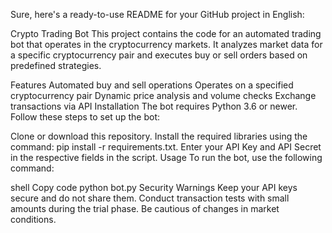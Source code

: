 
Sure, here's a ready-to-use README for your GitHub project in English:

Crypto Trading Bot
This project contains the code for an automated trading bot that operates in the cryptocurrency markets. It analyzes market data for a specific cryptocurrency pair and executes buy or sell orders based on predefined strategies.

Features
Automated buy and sell operations
Operates on a specified cryptocurrency pair
Dynamic price analysis and volume checks
Exchange transactions via API
Installation
The bot requires Python 3.6 or newer. Follow these steps to set up the bot:

Clone or download this repository.
Install the required libraries using the command: pip install -r requirements.txt.
Enter your API Key and API Secret in the respective fields in the script.
Usage
To run the bot, use the following command:

shell
Copy code
python bot.py
Security Warnings
Keep your API keys secure and do not share them.
Conduct transaction tests with small amounts during the trial phase.
Be cautious of changes in market conditions.
